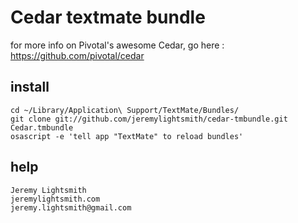 # Cedar textmate bundle

for more info on Pivotal's awesome Cedar, go here : https://github.com/pivotal/cedar

## install

    cd ~/Library/Application\ Support/TextMate/Bundles/
    git clone git://github.com/jeremylightsmith/cedar-tmbundle.git Cedar.tmbundle
    osascript -e 'tell app "TextMate" to reload bundles'

## help

    Jeremy Lightsmith
    jeremylightsmith.com
    jeremy.lightsmith@gmail.com
    
    